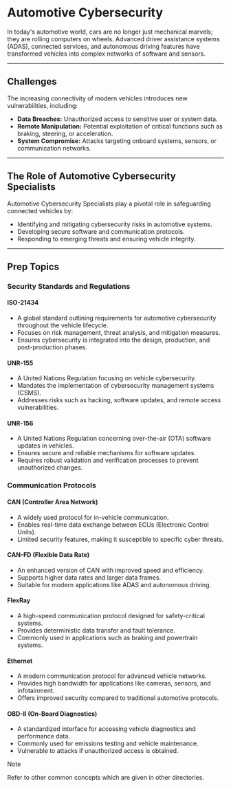# Automotive Cybersecurity

In today's automotive world, cars are no longer just mechanical marvels; they are rolling computers on wheels. Advanced driver assistance systems (ADAS), connected services, and autonomous driving features have transformed vehicles into complex networks of software and sensors.

---

## Challenges

The increasing connectivity of modern vehicles introduces new vulnerabilities, including:

- **Data Breaches:** Unauthorized access to sensitive user or system data.
- **Remote Manipulation:** Potential exploitation of critical functions such as braking, steering, or acceleration.
- **System Compromise:** Attacks targeting onboard systems, sensors, or communication networks.

---

## The Role of Automotive Cybersecurity Specialists

Automotive Cybersecurity Specialists play a pivotal role in safeguarding connected vehicles by:

- Identifying and mitigating cybersecurity risks in automotive systems.
- Developing secure software and communication protocols.
- Responding to emerging threats and ensuring vehicle integrity.

---

## Prep Topics


### Security Standards and Regulations

#### **ISO-21434**
- A global standard outlining requirements for automotive cybersecurity throughout the vehicle lifecycle.  
- Focuses on risk management, threat analysis, and mitigation measures.  
- Ensures cybersecurity is integrated into the design, production, and post-production phases.

#### **UNR-155**
- A United Nations Regulation focusing on vehicle cybersecurity.  
- Mandates the implementation of cybersecurity management systems (CSMS).  
- Addresses risks such as hacking, software updates, and remote access vulnerabilities.

#### **UNR-156**
- A United Nations Regulation concerning over-the-air (OTA) software updates in vehicles.  
- Ensures secure and reliable mechanisms for software updates.  
- Requires robust validation and verification processes to prevent unauthorized changes.



### Communication Protocols

#### **CAN (Controller Area Network)**
- A widely used protocol for in-vehicle communication.  
- Enables real-time data exchange between ECUs (Electronic Control Units).  
- Limited security features, making it susceptible to specific cyber threats.

#### **CAN-FD (Flexible Data Rate)**
- An enhanced version of CAN with improved speed and efficiency.  
- Supports higher data rates and larger data frames.  
- Suitable for modern applications like ADAS and autonomous driving.

#### **FlexRay**
- A high-speed communication protocol designed for safety-critical systems.  
- Provides deterministic data transfer and fault tolerance.  
- Commonly used in applications such as braking and powertrain systems.

#### **Ethernet**
- A modern communication protocol for advanced vehicle networks.  
- Provides high bandwidth for applications like cameras, sensors, and infotainment.  
- Offers improved security compared to traditional automotive protocols.

#### **OBD-II (On-Board Diagnostics)**
- A standardized interface for accessing vehicle diagnostics and performance data.  
- Commonly used for emissions testing and vehicle maintenance.  
- Vulnerable to attacks if unauthorized access is obtained.

> [!Note]
> Refer to other common concepts which are given in other directories.
